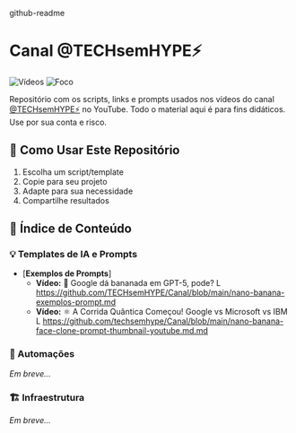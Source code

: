 github-readme

# **Canal @TECHsemHYPE⚡️**
![Vídeos](https://img.shields.io/badge/Vídeos-Semanais-red)
![Foco](https://img.shields.io/badge/Foco-IA%20Prática-blue)

Repositório com os scripts, links e prompts usados nos vídeos do canal [@TECHsemHYPE⚡️](https://www.youtube.com/@TECHsemHYPE?sub_confirmation=1) no YouTube.
Todo o material aqui é para fins didáticos. Use por sua conta e risco.

## 🚀 Como Usar Este Repositório

1. Escolha um script/template
2. Copie para seu projeto
3. Adapte para sua necessidade
4. Compartilhe resultados

## **📜 Índice de Conteúdo**

### **💡 Templates de IA e Prompts**

- [**Exemplos de Prompts**]
  - **Vídeo:** 🍌 Google dá bananada em GPT-5, pode?
    L https://github.com/TECHsemHYPE/Canal/blob/main/nano-banana-exemplos-prompt.md
  - **Vídeo:** ⚛️ A Corrida Quântica Começou! Google vs Microsoft vs IBM
    L https://github.com/techsemhype/Canal/blob/main/nano-banana-face-clone-prompt-thumbnail-youtube.md.md

### **🤖 Automações**

_Em breve..._

### **🏗️ Infraestrutura**

_Em breve..._
